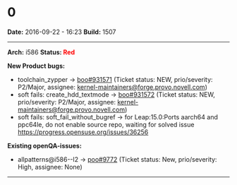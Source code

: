 # 0


**Date:** 2016-09-22 - 16:23
**Build:** 1507

---

**Arch:** i586
**Status: <span style="color: red;">Red</span>**

**New Product bugs:**

* toolchain_zypper -> [boo#931571](https://bugzilla.opensuse.org/show_bug.cgi?id=931571 "no space left on device when upgrading") (Ticket status: NEW, prio/severity: P2/Major, assignee: kernel-maintainers@forge.provo.novell.com)
* soft fails: create_hdd_textmode -> [boo#931572](https://bugzilla.opensuse.org/show_bug.cgi?id=931572 "no space left on device when upgrading") (Ticket status: NEW, prio/severity: P2/Major, assignee: kernel-maintainers@forge.provo.novell.com)
* soft fails: soft_fail_without_bugref -> for Leap:15.0:Ports aarch64 and ppc64le, do not enable source repo, waiting for solved issue https://progress.opensuse.org/issues/36256


**Existing openQA-issues:**

* allpatterns@i586--l2 -> [poo#9772](https://progress.opensuse.org/issues/9772 "Nothing works") (Ticket status: New, prio/severity: High, assignee: None)



---
